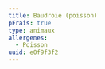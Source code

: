 ```yaml
---
title: Baudroie (poisson)
pFrais: true
type: animaux
allergenes:
  - Poisson
uuid: e0f9f3f2
---
```


